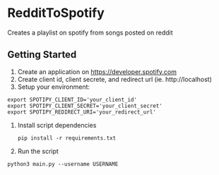 # RedditToSpotify
Creates a playlist on spotify from songs posted on reddit

## Getting Started
1. Create an application on https://developer.spotify.com 
1. Create client id, client secrete, and redirect url (ie. http://localhost)
1. Setup your environment:

  ```
  export SPOTIPY_CLIENT_ID='your_client_id'
  export SPOTIPY_CLIENT_SECRET='your_client_secret'
  export SPOTIPY_REDIRECT_URI='your_redirect_url'
  ```
1. Install script dependencies

   ```pip install -r requirements.txt```
1. Run the script

  ```python3 main.py --username USERNAME```
